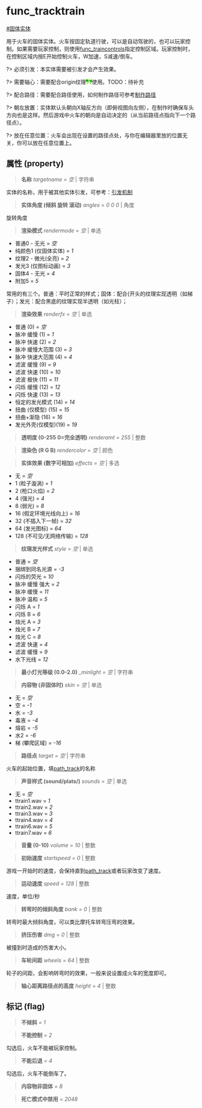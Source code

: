 # func_tracktrain
[#固体实体](wiki/solid_entity)

用于火车的固体实体。火车按固定轨道行驶，可以是自动驾驶的，也可以玩家控制。如果需要玩家控制，则使用[func_traincontrols](wiki/entity/func_traincontrols)指定控制区域。玩家控制时，在控制区域内按E开始控制火车，W加速，S减速/倒车。

?> 必须引发：本实体需要被引发才会产生效果。

?> 需要轴心：需要配合origin纹理![origin](../../images/tex_origin.png)使用。TODO：待补充

?> 配合路径：需要配合路径使用，如何制作路径可参考[制作路径]()

?> 朝左放置：实体默认头朝向X轴反方向（即俯视图向左侧），在制作时确保车头方向也是这样。然后游戏中火车的朝向是自动决定的（从当前路径点指向下一个路径点）。

?> 放在任意位置：火车会出现在设置的路径点处，与你在编辑器里放的位置无关，你可以放在任意位置上。

## 属性 (property)
> **名称** *targetname* = *空* | 字符串

实体的名称，用于被其他实体引发，可参考：[引发机制](wiki/trigger)

> **实体角度 (倾斜 旋转 滚动)** *angles* = *0 0 0* | 角度

旋转角度

> **渲染模式** *rendermode* = *空* | 单选

- 普通0 - 无光 = *空*
- 纯颜色1 (仅固体实体) = *1*
- 纹理2 - 微光(全亮) = *2*
- 发光3 (仅图标动画) = *3*
- 固体4 - 无光 = *4*
- 附加5 = *5*

常用的有三个。普通：平时正常的样式；固体：配合{开头的纹理实现透明（如梯子）；发光：配合黑底的纹理实现半透明（如光柱）；

> **渲染效果** *renderfx* = *空* | 单选

- 普通 (0) = *空*
- 脉冲 缓慢 (1) = *1*
- 脉冲 快速 (2) = *2*
- 脉冲 缓慢大范围 (3) = *3*
- 脉冲 快速大范围 (4) = *4*
- 滤波 缓慢 (9) = *9*
- 滤波 快速 (10) = *10*
- 滤波 极快 (11) = *11*
- 闪烁 缓慢 (12) = *12*
- 闪烁 快速 (13) = *13*
- 恒定的发光模式 (14) = *14*
- 扭曲 (仅模型) (15) = *15*
- 扭曲+渐隐 (16) = *16*
- 发光外壳(仅模型)(19) = *19*

> **透明度 (0-255 0=完全透明)** *renderamt* = *255* | 整数

> **渲染色 (R G B)** *rendercolor* = *空* | 颜色

> **实体效果 (数字可相加)** *effects* = *空* | 多选

- 无 = *空*
- 1 (粒子漩涡) = *1*
- 2 (枪口火焰) = *2*
- 4 (强光) = *4*
- 8 (弱光) = *8*
- 16 (假定环境光线向上) = *16*
- 32 (不插入下一帧) = *32*
- 64 (发光图标) = *64*
- 128 (不可见/无网络传输) = *128*

> **纹理发光样式** *style* = *空* | 单选

- 普通 = *空*
- 捆绑到同名光源 = *-3*
- 闪烁的荧光 = *10*
- 脉冲 缓慢 强大 = *2*
- 脉冲 缓慢 = *11*
- 脉冲 温和 = *5*
- 闪烁 A = *1*
- 闪烁 B = *6*
- 烛光 A = *3*
- 烛光 B = *7*
- 烛光 C = *8*
- 滤波 快速 = *4*
- 滤波 缓慢 = *9*
- 水下光线 = *12*

> **最小灯光等级 (0.0-2.0)** *_minlight* = *空* | 字符串

> **内容物 (非固体时)** *skin* = *空* | 单选

- 无 = *空*
- 空 = *-1*
- 水 = *-3*
- 毒液 = *-4*
- 熔岩 = *-5*
- 水2 = *-6*
- 梯 (攀爬区域) = *-16*

> **路径点** *target* = *空* | 字符串

火车的起始位置，填[path_track](wiki/entity/path_track)的名称

> **声音样式 (sound/plats/)** *sounds* = *空* | 单选

- 无 = *空*
- ttrain1.wav = *1*
- ttrain2.wav = *2*
- ttrain3.wav = *3*
- ttrain4.wav = *4*
- ttrain6.wav = *5*
- ttrain7.wav = *6*

> **音量 (0-10)** *volume* = *10* | 整数

> **初始速度** *startspeed* = *0* | 整数

游戏一开始时的速度，会保持直到[path_track](wiki/entity/path_track)或者玩家改变了速度。

> **运动速度** *speed* = *128* | 整数

速度，单位/秒

> **转弯时的倾斜角度** *bank* = *0* | 整数

转弯时最大倾斜角度，可以类比摩托车转弯压弯的效果。

> **挤压伤害** *dmg* = *0* | 整数

被撞到时造成的伤害大小。

> **车轮间距** *wheels* = *64* | 整数

轮子的间距，会影响转弯时的效果，一般来说设置成火车的宽度即可。

> **轴心距离路径点的高度** *height* = *4* | 整数

## 标记 (flag)
> **不倾斜** *= 1*

> **不能控制** *= 2*

勾选后，火车不能被玩家控制。

> **不能后退** *= 4*

勾选后，火车不能倒车了。

> **内容物非固体** *= 8*

> **死亡模式中禁用** *= 2048*

